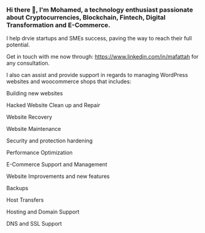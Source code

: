 
### Hi there 👋, I'm Mohamed, a technology enthusiast passionate about Cryptocurrencies, Blockchain, Fintech, Digital Transformation and E-Commerce.

I help drvie startups and SMEs success, paving the way to reach their full potential.

Get in touch with me now through: https://www.linkedin.com/in/mafattah for any consultation.

I also can assist and provide support in regards to managing WordPress websites and woocommerce shops that includes:

Building new websites

Hacked Website Clean up and Repair

Website Recovery

Website Maintenance

Security and protection hardening

Performance Optimization

E-Commerce Support and Management

Website Improvements and new features

Backups

Host Transfers

Hosting and Domain Support

DNS and SSL Support

<!--
**mohamedahmedabdelfattah/mohamedahmedabdelfattah** is a ✨ _special_ ✨ repository because its `README.md` (this file) appears on your GitHub profile.

Here are some ideas to get you started:

- 🔭 I’m currently working on ...
- 🌱 I’m currently learning ...
- 👯 I’m looking to collaborate on ...
- 🤔 I’m looking for help with ...
- 💬 Ask me about ...
- 📫 How to reach me: ...
- 😄 Pronouns: ...
- ⚡ Fun fact: ...
-->
